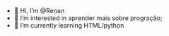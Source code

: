 - 👋 Hi, I’m @Renan
- 👀 I’m interested in aprender mais sobre progração;
- 🌱 I’m currently learning HTML/python

<!---
RenanDev06/RenanDev06 is a ✨ special ✨ repository because its `README.md` (this file) appears on your GitHub profile.
You can click the Preview link to take a look at your changes.
--->
